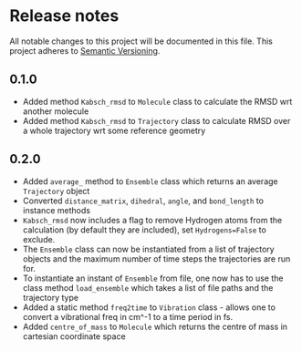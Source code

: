 # Release notes
All notable changes to this project will be documented in this file.
This project adheres to [Semantic Versioning](http://semver.org/).

## 0.1.0

- Added method `Kabsch_rmsd` to `Molecule` class to calculate the RMSD wrt another molecule
- Added method `Kabsch_rmsd` to `Trajectory` class to calculate RMSD over a whole trajectory wrt some reference geometry

## 0.2.0
- Added `average_` method to `Ensemble` class which returns an average `Trajectory` object
- Converted `distance_matrix`, `dihedral`, `angle`, and `bond_length` to instance methods
- `Kabsch_rmsd` now includes a flag to remove Hydrogen atoms from the calculation (by default they are included), set `Hydrogens=False` to exclude.
- The `Ensemble` class can now be instantiated from a list of trajectory objects and the maximum number of time steps the trajectories are run for.
- To instantiate an instant of `Ensemble` from file, one now has to use the class method `load_ensemble` which takes a list of file paths and the trajectory type
- Added a static method `freq2time` to `Vibration` class - allows one to convert a vibrational freq in cm^-1 to a time period in fs.
- Added `centre_of_mass` to `Molecule` which returns the centre of mass in cartesian coordinate space

